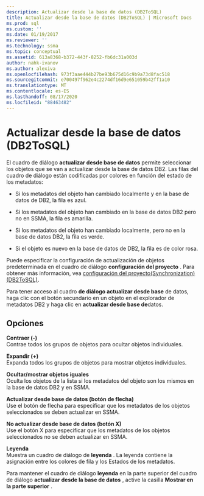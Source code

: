 ```yaml
---
description: Actualizar desde la base de datos (DB2ToSQL)
title: Actualizar desde la base de datos (DB2ToSQL) | Microsoft Docs
ms.prod: sql
ms.custom: ''
ms.date: 01/19/2017
ms.reviewer: ''
ms.technology: ssma
ms.topic: conceptual
ms.assetid: 613a8368-b372-443f-8252-fb6dc31a003d
author: nahk-ivanov
ms.author: alexiva
ms.openlocfilehash: 973f3aae444b27be93b675d16c9b9a73d8fac518
ms.sourcegitcommit: e700497f962e4c2274df16d9e651059b42ff1a10
ms.translationtype: MT
ms.contentlocale: es-ES
ms.lasthandoff: 08/17/2020
ms.locfileid: "88463482"
---
```

# <a name="refresh-from-database-db2tosql"></a>Actualizar desde la base de datos (DB2ToSQL)
El cuadro de diálogo **actualizar desde base de datos** permite seleccionar los objetos que se van a actualizar desde la base de datos DB2. Las filas del cuadro de diálogo están codificadas por colores en función del estado de los metadatos:  
  
-   Si los metadatos del objeto han cambiado localmente y en la base de datos de DB2, la fila es azul.  
  
-   Si los metadatos del objeto han cambiado en la base de datos DB2 pero no en SSMA, la fila es amarilla.  
  
-   Si los metadatos del objeto han cambiado localmente, pero no en la base de datos DB2, la fila es verde.  
  
-   Si el objeto es nuevo en la base de datos de DB2, la fila es de color rosa.  
  
Puede especificar la configuración de actualización de objetos predeterminada en el cuadro de diálogo **configuración del proyecto** . Para obtener más información, vea [configuración del proyecto&#40;Synchronization&#41; &#40;DB2ToSQL&#41;](../../ssma/db2/project-settings-synchronization-db2tosql.md).  
  
Para tener acceso al cuadro **de diálogo actualizar desde base** de datos, haga clic con el botón secundario en un objeto en el explorador de metadatos DB2 y haga clic en **actualizar desde base de**datos.  
  
## <a name="options"></a>Opciones  
**Contraer (-)**  
Contrae todos los grupos de objetos para ocultar objetos individuales.  
  
**Expandir (+)**  
Expanda todos los grupos de objetos para mostrar objetos individuales.  
  
**Ocultar/mostrar objetos iguales**  
Oculta los objetos de la lista si los metadatos del objeto son los mismos en la base de datos DB2 y en SSMA.  
  
**Actualizar desde base de datos (botón de flecha)**  
Use el botón de flecha para especificar que los metadatos de los objetos seleccionados se deben actualizar en SSMA.  
  
**No actualizar desde base de datos (botón X)**  
Use el botón X para especificar que los metadatos de los objetos seleccionados no se deben actualizar en SSMA.  
  
**Leyenda**  
Muestra un cuadro de diálogo de **leyenda** . La leyenda contiene la asignación entre los colores de fila y los Estados de los metadatos.  
  
Para mantener el cuadro de diálogo **leyenda** en la parte superior del cuadro de diálogo **actualizar desde la base de datos** , active la casilla **Mostrar en la parte superior** .  
  
